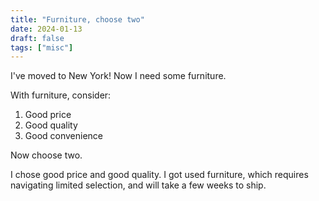 ```yaml
---
title: "Furniture, choose two"
date: 2024-01-13
draft: false
tags: ["misc"]
---
```

I've moved to New York! Now I need some furniture.

With furniture, consider:
1. Good price
2. Good quality
3. Good convenience

Now choose two.

I chose good price and good quality. I got used furniture, which requires navigating limited selection, and will take a few weeks to ship.